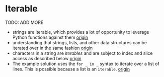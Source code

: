 # Iterable

TODO: ADD MORE

- strings are iterable, which provides a lot of opportunity to leverage Python functions against them [origin](./exercise-concepts/hamming.md)
- understanding that strings, lists, and other data structures can be iterated over in the same fashion [origin](./exercise-concepts/matrix.md)
- characters in a string are *iterables* and are subject to index and slice access as described below [origin](./exercise-concepts/phone-number.md)
- The example solution uses the `for _ in _` syntax to iterate over a list of lines. This is possible because a list is an `iterable`. [origin](./exercise-concepts/markdown.md)

